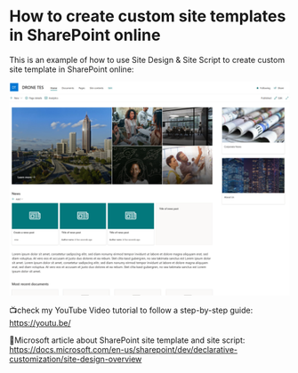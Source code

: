 # How to create custom site templates in SharePoint online

This is an example of how to use Site Design & Site Script to create custom site template in SharePoint online:

![Microsoft Teams Me Experience](.\assets\ContosoPreview1.png)

📺check my YouTube Video tutorial to follow a step-by-step guide:
https://youtu.be/

🔗Microsoft article about SharePoint site template and site script:
https://docs.microsoft.com/en-us/sharepoint/dev/declarative-customization/site-design-overview